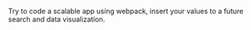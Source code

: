 Try to code a scalable app using webpack, insert your values to a future search and data visualization.
